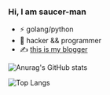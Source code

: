 ### Hi, I am saucer-man

- ⚡ golang/python
- 🔭 hacker && programmer
- ✍️ [this is my blogger](https://saucer-man.com/)

![Anurag's GitHub stats](https://github-readme-stats.vercel.app/api?username=saucer-man&count_private=true&show_icons=true&theme=dark)

![Top Langs](https://github-readme-stats.vercel.app/api/top-langs/?username=saucer-man&hide=c)
